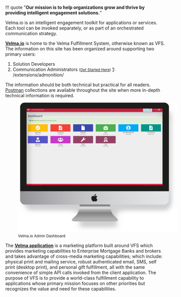 !!! quote "**Our mission is to help organizations grow and thrive by providing intelligent engagement solutions.**"

Velma.io is an intelligent engagement toolkit for applications or services.  Each tool can be invoked separately, or as part of an orchestrated communication strategy.

**[Velma.io](https://www.meetvelma.com/products/vfs)** is home to the Velma Fulfillment System, otherwise known as VFS.  The information on this site has been organized around supporting two primary users:

1. Solution Developers
2. Communication Administrators <small>([Get Started Here][1])</small>
[1]: /extensions/admonition/

The information should be both technical but practical for all readers.  [Postman][1] collections are available throughout the site when more in-depth technical information is required.

<figure>
    <img src='images/Velma.png' style="max-width: 500px;">
    <figcaption><small>Velma.io Admin Dashboard</small></figcaption>
</figure>


The **[Velma application](https://www.velma.com)** is a marketing platform built around VFS which provides marketing capabilities to Enterprise Mortgage Banks and brokers and takes advantage of cross-media marketing capabilities; which include: physical print and mailing service, robust authenticated email, SMS, self print (desktop print), and personal gift fulfillment, all with the same convenience of simple API calls invoked from the client application.  The purpose of VFS is to provide a world-class fulfillment capability to applications whose primary mission focuses on other priorities but recognizes the value and need for these capabilities.

[1]: getting-started/glossary.md
